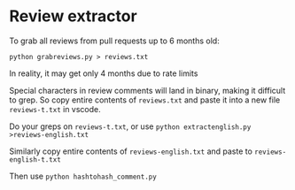 # Review extractor

To grab all reviews from pull requests up to 6 months old:

`python grabreviews.py > reviews.txt`

In reality, it may get only 4 months due to rate limits

Special characters in review comments will land in binary, making it difficult to grep. So copy entire contents of `reviews.txt` and paste it into a new file `reviews-t.txt` in vscode.

Do your greps on `reviews-t.txt`, or use
`python extractenglish.py >reviews-english.txt`

Similarly copy entire contents of `reviews-english.txt` and paste to `reviews-english-t.txt`

Then use `python hashtohash_comment.py` 